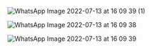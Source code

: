 
![WhatsApp Image 2022-07-13 at 16 09 39 (1)](https://user-images.githubusercontent.com/100552525/178741433-dc7dbcaa-c6b7-4c5a-8f70-cb35fbb6407c.jpeg)


![WhatsApp Image 2022-07-13 at 16 09 38](https://user-images.githubusercontent.com/100552525/178741453-590b0d39-8dd4-4883-b606-3f918c09e0cc.jpeg)


![WhatsApp Image 2022-07-13 at 16 09 39](https://user-images.githubusercontent.com/100552525/178741468-8e659554-46ba-4492-930f-416d52d5e15e.jpeg)
